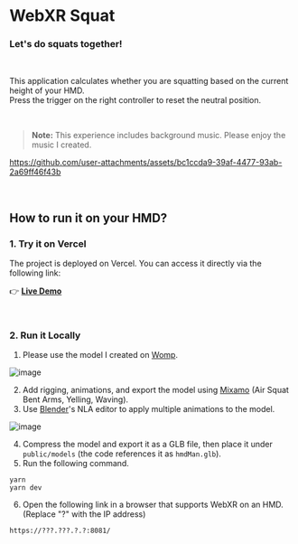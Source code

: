 # WebXR Squat
### Let's do squats together!

<br>

This application calculates whether you are squatting based on the current height of your HMD.<br>
Press the trigger on the right controller to reset the neutral position.

<br>

> **Note:** This experience includes background music. Please enjoy the music I created.

https://github.com/user-attachments/assets/bc1ccda9-39af-4477-93ab-2a69ff46f43b

<br>

## How to run it on your HMD?
### 1. Try it on Vercel  
The project is deployed on Vercel. You can access it directly via the following link:  

👉 **[Live Demo](https://webxr-squat.vercel.app/)**  

<br>

### 2. Run it Locally
1. Please use the model I created on [Womp](https://beta.womp.com/community?sortBy=newest&preview=1303177#discover_filter_container).

![image](https://github.com/user-attachments/assets/439a4088-64c6-4a35-861b-be4867cc7f1b)

2. Add rigging, animations, and export the model using [Mixamo](https://www.mixamo.com/#/) (Air Squat Bent Arms, Yelling, Waving).
3. Use [Blender](https://www.blender.jp/)'s NLA editor to apply multiple animations to the model.

![image](https://github.com/user-attachments/assets/0e8daf91-eb6a-4b05-8292-d12cb7edc828)

4. Compress the model and export it as a GLB file, then place it under `public/models` (the code references it as `hmdMan.glb`).
5. Run the following command.

```
yarn
yarn dev
```

6.  Open the following link in a browser that supports WebXR on an HMD.(Replace "?" with the IP address)

`https://???.???.?.?:8081/`
